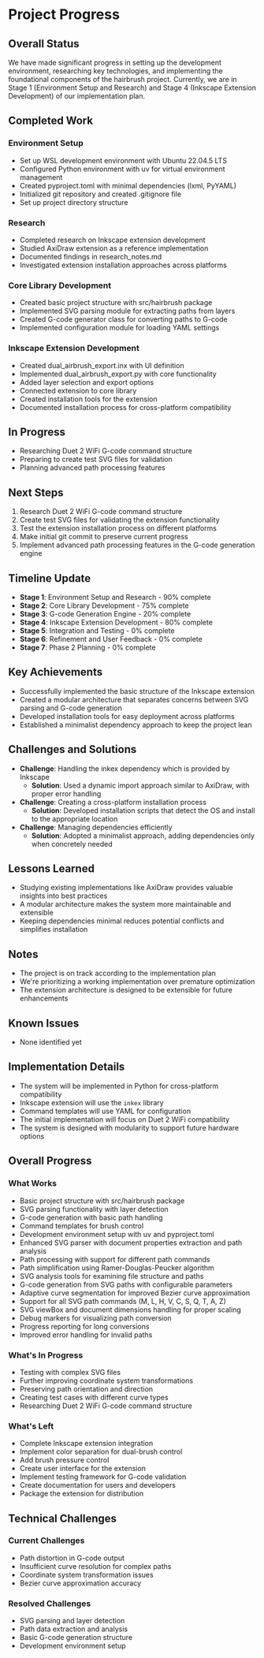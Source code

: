 # Project Progress

## Overall Status
We have made significant progress in setting up the development environment, researching key technologies, and implementing the foundational components of the hairbrush project. Currently, we are in Stage 1 (Environment Setup and Research) and Stage 4 (Inkscape Extension Development) of our implementation plan.

## Completed Work

### Environment Setup
- Set up WSL development environment with Ubuntu 22.04.5 LTS
- Configured Python environment with uv for virtual environment management
- Created pyproject.toml with minimal dependencies (lxml, PyYAML)
- Initialized git repository and created .gitignore file
- Set up project directory structure

### Research
- Completed research on Inkscape extension development
- Studied AxiDraw extension as a reference implementation
- Documented findings in research_notes.md
- Investigated extension installation approaches across platforms

### Core Library Development
- Created basic project structure with src/hairbrush package
- Implemented SVG parsing module for extracting paths from layers
- Created G-code generator class for converting paths to G-code
- Implemented configuration module for loading YAML settings

### Inkscape Extension Development
- Created dual_airbrush_export.inx with UI definition
- Implemented dual_airbrush_export.py with core functionality
- Added layer selection and export options
- Connected extension to core library
- Created installation tools for the extension
- Documented installation process for cross-platform compatibility

## In Progress
- Researching Duet 2 WiFi G-code command structure
- Preparing to create test SVG files for validation
- Planning advanced path processing features

## Next Steps
1. Research Duet 2 WiFi G-code command structure
2. Create test SVG files for validating the extension functionality
3. Test the extension installation process on different platforms
4. Make initial git commit to preserve current progress
5. Implement advanced path processing features in the G-code generation engine

## Timeline Update
- **Stage 1**: Environment Setup and Research - 90% complete
- **Stage 2**: Core Library Development - 75% complete
- **Stage 3**: G-code Generation Engine - 20% complete
- **Stage 4**: Inkscape Extension Development - 80% complete
- **Stage 5**: Integration and Testing - 0% complete
- **Stage 6**: Refinement and User Feedback - 0% complete
- **Stage 7**: Phase 2 Planning - 0% complete

## Key Achievements
- Successfully implemented the basic structure of the Inkscape extension
- Created a modular architecture that separates concerns between SVG parsing and G-code generation
- Developed installation tools for easy deployment across platforms
- Established a minimalist dependency approach to keep the project lean

## Challenges and Solutions
- **Challenge**: Handling the inkex dependency which is provided by Inkscape
  - **Solution**: Used a dynamic import approach similar to AxiDraw, with proper error handling
- **Challenge**: Creating a cross-platform installation process
  - **Solution**: Developed installation scripts that detect the OS and install to the appropriate location
- **Challenge**: Managing dependencies efficiently
  - **Solution**: Adopted a minimalist approach, adding dependencies only when concretely needed

## Lessons Learned
- Studying existing implementations like AxiDraw provides valuable insights into best practices
- A modular architecture makes the system more maintainable and extensible
- Keeping dependencies minimal reduces potential conflicts and simplifies installation

## Notes
- The project is on track according to the implementation plan
- We're prioritizing a working implementation over premature optimization
- The extension architecture is designed to be extensible for future enhancements

## Known Issues
- None identified yet

## Implementation Details
- The system will be implemented in Python for cross-platform compatibility
- Inkscape extension will use the `inkex` library
- Command templates will use YAML for configuration
- The initial implementation will focus on Duet 2 WiFi compatibility
- The system is designed with modularity to support future hardware options

## Overall Progress

### What Works
- Basic project structure with src/hairbrush package
- SVG parsing functionality with layer detection
- G-code generation with basic path handling
- Command templates for brush control
- Development environment setup with uv and pyproject.toml
- Enhanced SVG parser with document properties extraction and path analysis
- Path processing with support for different path commands
- Path simplification using Ramer-Douglas-Peucker algorithm
- SVG analysis tools for examining file structure and paths
- G-code generation from SVG paths with configurable parameters
- Adaptive curve segmentation for improved Bezier curve approximation
- Support for all SVG path commands (M, L, H, V, C, S, Q, T, A, Z)
- SVG viewBox and document dimensions handling for proper scaling
- Debug markers for visualizing path conversion
- Progress reporting for long conversions
- Improved error handling for invalid paths

### What's In Progress
- Testing with complex SVG files
- Further improving coordinate system transformations
- Preserving path orientation and direction
- Creating test cases with different curve types
- Researching Duet 2 WiFi G-code command structure

### What's Left
- Complete Inkscape extension integration
- Implement color separation for dual-brush control
- Add brush pressure control
- Create user interface for the extension
- Implement testing framework for G-code validation
- Create documentation for users and developers
- Package the extension for distribution

## Technical Challenges

### Current Challenges
- Path distortion in G-code output
- Insufficient curve resolution for complex paths
- Coordinate system transformation issues
- Bezier curve approximation accuracy

### Resolved Challenges
- SVG parsing and layer detection
- Path data extraction and analysis
- Basic G-code generation structure
- Development environment setup 